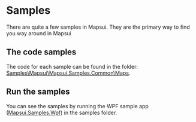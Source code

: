 # Samples
There are quite a few samples in Mapsui. They are the primary way to find you way around in Mapsui

## The code samples
The code for each sample can be found in the folder: [Samples\Mapsui\Mapsui.Samples.Common\Maps](https://github.com/pauldendulk/Mapsui/tree/master/Samples/Mapsui.Samples.Common/Maps).

## Run the samples
You can see the samples by running the  WPF sample app ([Mapsui.Samples.Wpf](https://github.com/pauldendulk/Mapsui/tree/master/Samples/Mapsui.Samples.Wpf)) in the samples folder.
